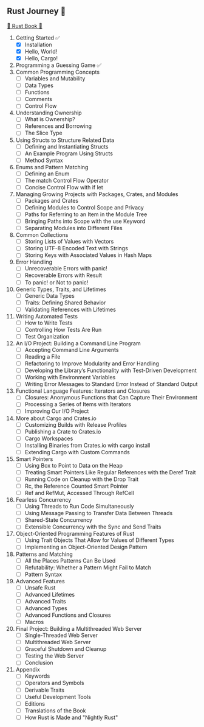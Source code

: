 ## Rust Journey :rocket:

[:book: Rust Book :book:](https://doc.rust-lang.org/book/)

1. Getting Started :white_check_mark:
   - [x] Installation
   - [x] Hello, World!
   - [x] Hello, Cargo!
2. Programming a Guessing Game :white_check_mark:
3. Common Programming Concepts
   - [ ] Variables and Mutability
   - [ ] Data Types
   - [ ] Functions
   - [ ] Comments
   - [ ] Control Flow
4. Understanding Ownership
   - [ ] What is Ownership?
   - [ ] References and Borrowing
   - [ ] The Slice Type
5. Using Structs to Structure Related Data
   - [ ] Defining and Instantiating Structs
   - [ ] An Example Program Using Structs
   - [ ] Method Syntax
6. Enums and Pattern Matching
   - [ ] Defining an Enum
   - [ ] The match Control Flow Operator
   - [ ] Concise Control Flow with if let
7. Managing Growing Projects with Packages, Crates, and Modules
   - [ ] Packages and Crates
   - [ ] Defining Modules to Control Scope and Privacy
   - [ ] Paths for Referring to an Item in the Module Tree
   - [ ] Bringing Paths into Scope with the use Keyword
   - [ ] Separating Modules into Different Files
8. Common Collections
   - [ ] Storing Lists of Values with Vectors
   - [ ] Storing UTF-8 Encoded Text with Strings
   - [ ] Storing Keys with Associated Values in Hash Maps
9. Error Handling
   - [ ] Unrecoverable Errors with panic!
   - [ ] Recoverable Errors with Result
   - [ ] To panic! or Not to panic!
10. Generic Types, Traits, and Lifetimes
    - [ ] Generic Data Types
    - [ ] Traits: Defining Shared Behavior
    - [ ] Validating References with Lifetimes
11. Writing Automated Tests
    - [ ] How to Write Tests
    - [ ] Controlling How Tests Are Run
    - [ ] Test Organization
12. An I/O Project: Building a Command Line Program
    - [ ] Accepting Command Line Arguments
    - [ ] Reading a File
    - [ ] Refactoring to Improve Modularity and Error Handling
    - [ ] Developing the Library’s Functionality with Test-Driven Development
    - [ ] Working with Environment Variables
    - [ ] Writing Error Messages to Standard Error Instead of Standard Output
13. Functional Language Features: Iterators and Closures
    - [ ] Closures: Anonymous Functions that Can Capture Their Environment
    - [ ] Processing a Series of Items with Iterators
    - [ ] Improving Our I/O Project
14. More about Cargo and Crates.io
    - [ ] Customizing Builds with Release Profiles
    - [ ] Publishing a Crate to Crates.io
    - [ ] Cargo Workspaces
    - [ ] Installing Binaries from Crates.io with cargo install
    - [ ] Extending Cargo with Custom Commands
15. Smart Pointers
    - [ ] Using Box<T> to Point to Data on the Heap
    - [ ] Treating Smart Pointers Like Regular References with the Deref Trait
    - [ ] Running Code on Cleanup with the Drop Trait
    - [ ] Rc<T>, the Reference Counted Smart Pointer
    - [ ] Ref<T> and RefMut<T>, Accessed Through RefCell<T>
16. Fearless Concurrency
    - [ ] Using Threads to Run Code Simultaneously
    - [ ] Using Message Passing to Transfer Data Between Threads
    - [ ] Shared-State Concurrency
    - [ ] Extensible Concurrency with the Sync and Send Traits
17. Object-Oriented Programming Features of Rust
    - [ ] Using Trait Objects That Allow for Values of Different Types
    - [ ] Implementing an Object-Oriented Design Pattern
18. Patterns and Matching
    - [ ] All the Places Patterns Can Be Used
    - [ ] Refutability: Whether a Pattern Might Fail to Match
    - [ ] Pattern Syntax
19. Advanced Features
    - [ ] Unsafe Rust
    - [ ] Advanced Lifetimes
    - [ ] Advanced Traits
    - [ ] Advanced Types
    - [ ] Advanced Functions and Closures
    - [ ] Macros
20. Final Project: Building a Multithreaded Web Server
    - [ ] Single-Threaded Web Server
    - [ ] Multithreaded Web Server
    - [ ] Graceful Shutdown and Cleanup
    - [ ] Testing the Web Server
    - [ ] Conclusion
21. Appendix
    - [ ] Keywords
    - [ ] Operators and Symbols
    - [ ] Derivable Traits
    - [ ] Useful Development Tools
    - [ ] Editions
    - [ ] Translations of the Book
    - [ ] How Rust is Made and "Nightly Rust"
